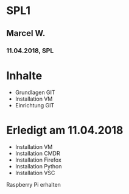# SPL1
## Marcel W.
### 11.04.2018, SPL

# Inhalte
* Grundlagen GIT
* Installation VM
* Einrichtung GIT

# Erledigt am 11.04.2018
+ Installation VM
+ Installation CMDR
+ Installation Firefox
+ Installation Python
+ Installation VSC

Raspberry Pi erhalten
